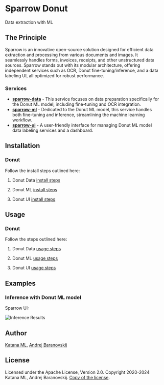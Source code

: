 # Sparrow Donut
Data extraction with ML

## The Principle

Sparrow is an innovative open-source solution designed for efficient data extraction and processing from various documents and images. It seamlessly handles forms, invoices, receipts, and other unstructured data sources. Sparrow stands out with its modular architecture, offering independent services such as OCR, Donut fine-tuning/inference, and a data labeling UI, all optimized for robust performance.

### Services

* **[sparrow-data](https://github.com/katanaml/sparrow-donut/tree/main/sparrow-data/)** - This service focuses on data preparation specifically for the Donut ML model, including fine-tuning and OCR integration.
* **[sparrow-ml](https://github.com/katanaml/sparrow-donut/tree/main/sparrow-ml/)** - Dedicated to the Donut ML model, this service handles both fine-tuning and inference, streamlining the machine learning workflow.
* **[sparrow-ui](https://github.com/katanaml/sparrow-donut/tree/main/sparrow-ui/)** - A user-friendly interface for managing Donut ML model data labeling services and a dashboard.

## Installation

### Donut

Follow the install steps outlined here:

1. Donut Data <a href="https://github.com/katanaml/sparrow-donut/tree/main/sparrow-data/">install steps</a>

2. Donut ML <a href="https://github.com/katanaml/sparrow-donut/tree/main/sparrow-ml/">install steps</a>

3. Donut UI <a href="https://github.com/katanaml/sparrow-donut/tree/main/sparrow-ui/">install steps</a>

## Usage

### Donut

Follow the steps outlined here:

1. Donut Data <a href="https://github.com/katanaml/sparrow-donut/tree/main/sparrow-data/">usage steps</a>

2. Donut ML <a href="https://github.com/katanaml/sparrow-donut/tree/main/sparrow-ml/">usage steps</a>

3. Donut UI <a href="https://github.com/katanaml/sparrow-donut/tree/main/sparrow-ui/">usage steps</a>

## Examples

### Inference with Donut ML model

Sparrow UI:

![Inference Results](https://github.com/katanaml/sparrow-donut/blob/main/sparrow-ui/assets/inference_actual.png)

## Author

[Katana ML](https://katanaml.io), [Andrej Baranovskij](https://github.com/abaranovskis-redsamurai)

## License

Licensed under the Apache License, Version 2.0. Copyright 2020-2024 Katana ML, Andrej Baranovskij. [Copy of the license](https://github.com/katanaml/sparrow-donut/blob/main/LICENSE).
